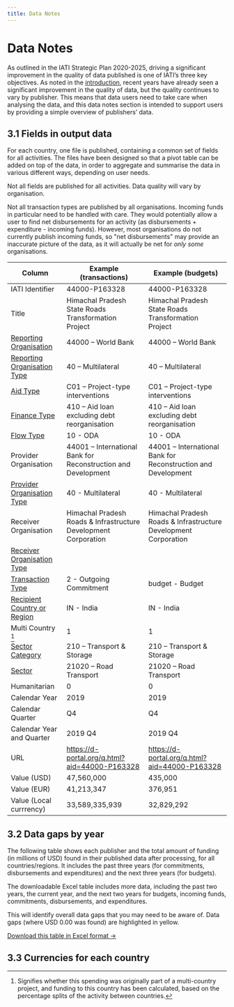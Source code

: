 ```yaml
---
title: Data Notes
---
```


# Data Notes

As outlined in the IATI Strategic Plan 2020-2025, driving a significant improvement in the quality of data published is one of IATI’s three key objectives. As noted in the [introduction](/introduction#11-supporting-partner-country-governments-to-better-access-and-use-iati-data), recent years have already seen a significant improvement in the quality of data, but the quality continues to vary by publisher. This means that data users need to take care when analysing the data, and this data notes section is intended to support users by providing a simple overview of publishers’ data.

## 3.1 Fields in output data

For each country, one file is published, containing a common set of fields for all activities. The files have been designed so that a pivot table can be added on top of the data, in order to aggregate and summarise the data in various different ways, depending on user needs.

Not all fields are published for all activities. Data quality will vary by organisation.

Not all transaction types are published by all organisations. Incoming funds in particular need to be handled with care. They would potentially allow a user to find net disbursements for an activity (as disbursements + expenditure - incoming funds). However, most organisations do not currently publish incoming funds, so "net disbursements" may provide an inaccurate picture of the data, as it will actually be net for *only some* organisations.

<div class="table">

Column | Example (transactions) | Example (budgets)
--- | --- | ---
IATI Identifier | 44000-P163328 | 44000-P163328
Title | Himachal Pradesh State Roads Transformation Project | Himachal Pradesh State Roads Transformation Project
<a href="https://codelists.codeforiati.org/ReportingOrganisation/">Reporting Organisation</a> | 44000 – World Bank | 44000 – World Bank
<a href="https://codelists.codeforiati.org/OrganisationType/">Reporting Organisation Type</a> | 40 – Multilateral | 40 – Multilateral
<a href="https://codelists.codeforiati.org/AidType/">Aid Type</a> | C01 – Project-type interventions | C01 – Project-type interventions
<a href="https://codelists.codeforiati.org/FinanceType/">Finance Type</a> | 410 – Aid loan excluding debt reorganisation | 410 – Aid loan excluding debt reorganisation
<a href="https://codelists.codeforiati.org/FlowType/">Flow Type</a> | 10 - ODA | 10 - ODA
Provider Organisation | 44001 – International Bank for Reconstruction and Development | 44001 – International Bank for Reconstruction and Development
<a href="https://codelists.codeforiati.org/OrganisationType/">Provider Organisation Type</a> | 40 - Multilateral | 40 - Multilateral
Receiver Organisation | Himachal Pradesh Roads & Infrastructure Development Corporation | Himachal Pradesh Roads & Infrastructure Development Corporation
<a href="https://codelists.codeforiati.org/OrganisationType/">Receiver Organisation Type</a> | |
<a href="https://codelists.codeforiati.org/TransactionType/">Transaction Type</a> | 2 - Outgoing Commitment | budget - Budget
<a href="https://codelists.codeforiati.org/Country/">Recipient Country or Region</a> | IN - India | IN - India
Multi Country [^1] | 1 | 1
<a href="https://codelists.codeforiati.org/SectorGroup/">Sector Category</a> | 210 – Transport & Storage | 210 – Transport & Storage
<a href="https://codelists.codeforiati.org/Sector/">Sector</a> | 21020 – Road Transport | 21020 – Road Transport
Humanitarian | 0 | 0
Calendar Year | 2019 | 2019
Calendar Quarter | Q4 | Q4
Calendar Year and Quarter | 2019 Q4 | 2019 Q4
URL | https://d-portal.org/q.html?aid=44000-P163328 | https://d-portal.org/q.html?aid=44000-P163328
Value (USD) | 47,560,000 | 435,000
Value (EUR) | 41,213,347 | 376,951
Value (Local currrency) | 33,589,335,939 | 32,829,292

</div>

## 3.2 Data gaps by year

The following table shows each publisher and the total amount of funding (in millions of USD) found in their published data after processing, for all countries/regions. It includes the past three years (for commitments, disbursements and expenditures) and the next three years (for budgets).

The downloadable Excel table includes more data, including the past two years, the current year, and the next two years for budgets, incoming funds, commitments, disbursements, and expenditures.

This will identify overall data gaps that you may need to be aware of. Data gaps (where USD 0.00 was found) are highlighted in yellow.


<a
  href="https://countrydata.iatistandard.org/data/summary_year.xlsx"
  class="download-button">Download this table in Excel format →</a>

<data-gaps-year></data-gaps-year>

## 3.3 Currencies for each country

<countries-currencies></countries-currencies>

[^1]: Signifies whether this spending was originally part of a multi-country project, and funding to this country has been calculated, based on the percentage splits of the activity between countries.

